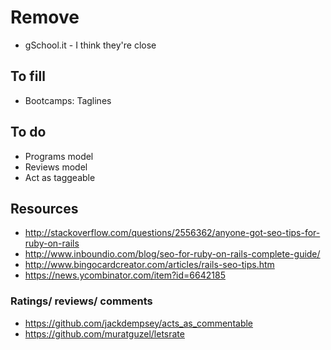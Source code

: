 # Remove
- gSchool.it - I think they're close


## To fill
 - Bootcamps: Taglines

## To do
- Programs model
- Reviews model
- Act as taggeable

## Resources

- http://stackoverflow.com/questions/2556362/anyone-got-seo-tips-for-ruby-on-rails
- http://www.inboundio.com/blog/seo-for-ruby-on-rails-complete-guide/
- http://www.bingocardcreator.com/articles/rails-seo-tips.htm
- https://news.ycombinator.com/item?id=6642185

### Ratings/ reviews/ comments
- https://github.com/jackdempsey/acts_as_commentable
- https://github.com/muratguzel/letsrate